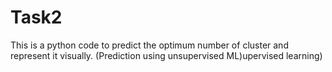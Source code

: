 # Task2
This is a python code to predict the optimum number of cluster and represent it visually. (Prediction using unsupervised ML)upervised learning)
